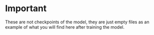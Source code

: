 # Important

These are not checkpoints of the model, they are just empty files as an example of what you will find here after training the model.

